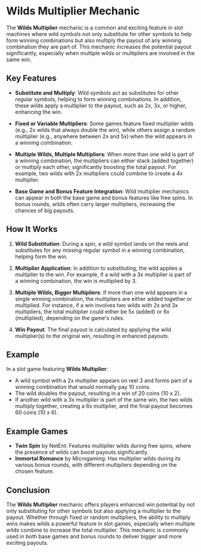 # Wilds Multiplier Mechanic

The **Wilds Multiplier** mechanic is a common and exciting feature in slot machines where wild symbols not only substitute for other symbols to help form winning combinations but also multiply the payout of any winning combination they are part of. This mechanic increases the potential payout significantly, especially when multiple wilds or multipliers are involved in the same win.

## Key Features

- **Substitute and Multiply**: Wild symbols act as substitutes for other regular symbols, helping to form winning combinations. In addition, these wilds apply a multiplier to the payout, such as 2x, 3x, or higher, enhancing the win.

- **Fixed or Variable Multipliers**: Some games feature fixed multiplier wilds (e.g., 2x wilds that always double the win), while others assign a random multiplier (e.g., anywhere between 2x and 5x) when the wild appears in a winning combination.

- **Multiple Wilds, Multiple Multipliers**: When more than one wild is part of a winning combination, the multipliers can either stack (added together) or multiply each other, significantly boosting the total payout. For example, two wilds with 2x multipliers could combine to create a 4x multiplier.

- **Base Game and Bonus Feature Integration**: Wild multiplier mechanics can appear in both the base game and bonus features like free spins. In bonus rounds, wilds often carry larger multipliers, increasing the chances of big payouts.

## How It Works

1. **Wild Substitution**: During a spin, a wild symbol lands on the reels and substitutes for any missing regular symbol in a winning combination, helping form the win.

2. **Multiplier Application**: In addition to substituting, the wild applies a multiplier to the win. For example, if a wild with a 3x multiplier is part of a winning combination, the win is multiplied by 3.

3. **Multiple Wilds, Bigger Multipliers**: If more than one wild appears in a single winning combination, the multipliers are either added together or multiplied. For instance, if a win involves two wilds with 2x and 3x multipliers, the total multiplier could either be 5x (added) or 6x (multiplied), depending on the game's rules.

4. **Win Payout**: The final payout is calculated by applying the wild multiplier(s) to the original win, resulting in enhanced payouts.

## Example

In a slot game featuring **Wilds Multiplier**:
- A wild symbol with a 2x multiplier appears on reel 3 and forms part of a winning combination that would normally pay 10 coins.
- The wild doubles the payout, resulting in a win of 20 coins (10 x 2).
- If another wild with a 3x multiplier is part of the same win, the two wilds multiply together, creating a 6x multiplier, and the final payout becomes 60 coins (10 x 6).

## Example Games

- **Twin Spin** by NetEnt: Features multiplier wilds during free spins, where the presence of wilds can boost payouts significantly.
- **Immortal Romance** by Microgaming: Has multiplier wilds during its various bonus rounds, with different multipliers depending on the chosen feature.

## Conclusion

The **Wilds Multiplier** mechanic offers players enhanced win potential by not only substituting for other symbols but also applying a multiplier to the payout. Whether through fixed or random multipliers, the ability to multiply wins makes wilds a powerful feature in slot games, especially when multiple wilds combine to increase the total multiplier. This mechanic is commonly used in both base games and bonus rounds to deliver bigger and more exciting payouts.
